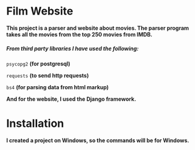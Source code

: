 # Film Website

**This project is a parser and website about movies. The parser program takes all the movies from the top 250 movies from IMDB.**
##### From third party libraries I have used the following:
```psycopg2``` **(for postgresql)**

```requests``` **(to send http requests)**

```bs4```      **(for parsing data from html markup)**

**And for the website, I used the Django framework.**

# Installation

**I created a project on Windows, so the commands will be for Windows.**

